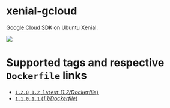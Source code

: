 # xenial-gcloud

[Google Cloud SDK](https://cloud.google.com/sdk/) on Ubuntu Xenial.

[![](https://images.microbadger.com/badges/image/peterevans/xenial-gcloud.svg)](https://microbadger.com/images/peterevans/xenial-gcloud "Get your own image badge on microbadger.com")

# Supported tags and respective `Dockerfile` links

- [`1.2.0`, `1.2`, `latest`  (*1.2/Dockerfile*)](https://github.com/peter-evans/xenial-gcloud/tree/master/1.2)
- [`1.1.0`, `1.1`  (*1.1/Dockerfile*)](https://github.com/peter-evans/xenial-gcloud/tree/master/1.1)